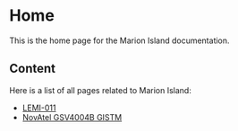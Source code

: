 # Home
This is the home page for the Marion Island documentation.


## Content
Here is a list of all pages related to Marion Island:
* [LEMI-011](lemi-011.md)
* [NovAtel GSV4004B GISTM](novatel_gsv4004b_gistm.md)